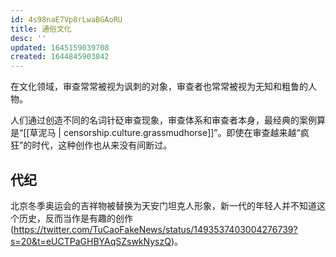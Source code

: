 ```yaml
---
id: 4s98naE7Vp8rLwaBGAoRU
title: 通俗文化
desc: ''
updated: 1645159039708
created: 1644845903842
---
```


在文化领域，审查常常被视为讽刺的对象，审查者也常常被视为无知和粗鲁的人物。

人们通过创造不同的名词针砭审查现象，审查体系和审查者本身，最经典的案例算是“[[草泥马 | censorship.culture.grassmudhorse]]”。即使在审查越来越“疯狂”的时代，这种创作也从来没有间断过。


## 代纪

北京冬季奥运会的吉祥物被替换为天安门坦克人形象，新一代的年轻人并不知道这个历史，反而当作是有趣的创作(https://twitter.com/TuCaoFakeNews/status/1493537403004276739?s=20&t=eUCTPaGHBYAqSZswkNyszQ)。
